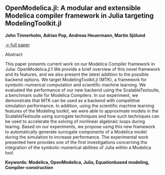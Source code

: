 ## OpenModelica.jl: A modular and extensible Modelica compiler framework in Julia targeting ModelingToolkit.jl

**John Tinnerholm, Adrian Pop, Andreas Heuermann, Martin Sjölund**

[&#8594; full paper](../proceedings/papers/Modelica2021session1B_paper4.pdf)

Abstract

This paper presents current work on our Modelica Compiler
framework in Julia: OpenModelica.jl.1 We provide a
brief overview of this novel framework and its features,
and we also present the latest addition to the possible
backend options. We target ModelingToolkit.jl (MTK), a
framework for symbolic-numerical computation and scientific
machine learning. We evaluated the performance
of our new backend using the ScalableTestsuite, a benchmark
suite for Modelica Compilers. In our experiment,
we demonstrate that MTK can be used as a backend with
competitive simulation performance. In addition, using
the scientific machine learning features of the Modeling
toolkit, we were able to approximate models in the ScalableTestsuite
using surrogate techniques and how such
techniques can be used to accelerate the solving of nonlinear
algebraic loops during tearing.
Based on our experiments, we propose using this new
framework to automatically generate surrogate components
of a Modelica model during the simulation to increase
performance. The experimental work presented
here provides one of the first investigations concerning
the integration of the symbolic-numerical abilities of Julia
within a Modelica tool.

**Keywords: Modelica, OpenModelica, Julia, Equationbased modeling, Compiler-construction**
